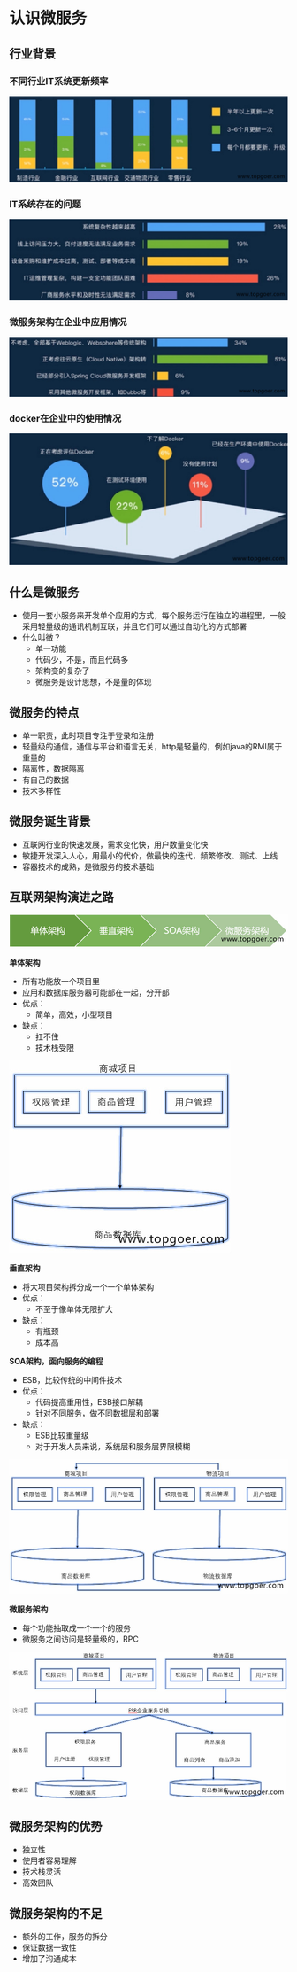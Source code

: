 # 认识微服务

## 行业背景



### 不同行业IT系统更新频率

![img](认识微服务.assets/1.jpg)



### IT系统存在的问题

![img](认识微服务.assets/2.jpg)

### 微服务架构在企业中应用情况

![img](认识微服务.assets/3.jpg)



### docker在企业中的使用情况

![img](认识微服务.assets/4.jpg)





## 什么是微服务

- 使用一套小服务来开发单个应用的方式，每个服务运行在独立的进程里，一般采用轻量级的通讯机制互联，并且它们可以通过自动化的方式部署
- 什么叫微？
  - 单一功能
  - 代码少，不是，而且代码多
  - 架构变的复杂了
  - 微服务是设计思想，不是量的体现





## 微服务的特点

- 单一职责，此时项目专注于登录和注册
- 轻量级的通信，通信与平台和语言无关，http是轻量的，例如java的RMI属于重量的
- 隔离性，数据隔离
- 有自己的数据
- 技术多样性





## 微服务诞生背景

- 互联网行业的快速发展，需求变化快，用户数量变化快
- 敏捷开发深入人心，用最小的代价，做最快的迭代，频繁修改、测试、上线
- 容器技术的成熟，是微服务的技术基础





## 互联网架构演进之路

![img](认识微服务.assets/5.jpg)

**单体架构**

- 所有功能放一个项目里
- 应用和数据库服务器可能部在一起，分开部
- 优点：
  - 简单，高效，小型项目
- 缺点：
  - 扛不住
  - 技术栈受限

![img](认识微服务.assets/6.jpg)

**垂直架构**

- 将大项目架构拆分成一个一个单体架构
- 优点：
  - 不至于像单体无限扩大
- 缺点：
  - 有瓶颈
  - 成本高



**SOA架构，面向服务的编程**

- ESB，比较传统的中间件技术
- 优点：
  - 代码提高重用性，ESB接口解耦
  - 针对不同服务，做不同数据层和部署
- 缺点：
  - ESB比较重量级
  - 对于开发人员来说，系统层和服务层界限模糊

![img](认识微服务.assets/8.jpg)

**微服务架构**

- 每个功能抽取成一个一个的服务
- 微服务之间访问是轻量级的，RPC

![img](认识微服务.assets/9.jpg)



## 微服务架构的优势

- 独立性
- 使用者容易理解
- 技术栈灵活
- 高效团队





## 微服务架构的不足

- 额外的工作，服务的拆分
- 保证数据一致性
- 增加了沟通成本
